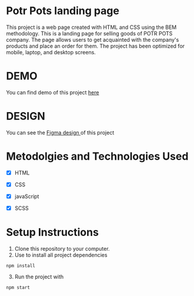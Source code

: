 # Potr Pots landing page
This project is a web page created with HTML and CSS using the BEM methodology.
This is a landing page for selling goods of POTR POTS company. The page  allows users to get acquainted with the company's products and place an order for them. The project has been optimized for mobile, laptop, and desktop screens.

# DEMO
You can find demo of this project <a href="https://Tetiana-Hishchak.github.io/Potr_Pots__landing/" target="_blank"> here </a>

# DESIGN
You can see the <a href="https://www.figma.com/file/50zgLU65Mcd3MisFHMfLfx/POTR-POTS_FE-students?node-id=1760%3A281" target="_blank"> Figma design </a>  of this project


# Metodolgies and Technologies Used

- [X] HTML
- [X] CSS
- [X] javaScript
- [X] SCSS


# Setup Instructions
1.	Clone this repository to your computer.
2.	Use to install all project dependencies
```
npm install
```
3.	Run the project with
```
npm start
```
